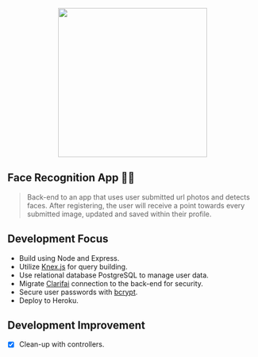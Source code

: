 <p align="center">
  
<img src="https://user-images.githubusercontent.com/63619052/128552837-f164a695-7272-43ed-bbb7-9cc207fdb0fa.png" width="300">

## Face Recognition App 🤦‍♀️
  
> Back-end to an app that uses user submitted url photos and detects faces. After registering, the user will receive a point towards every submitted image, updated and saved within their profile.
</p>

## Development Focus
- Build using Node and Express.
- Utilize [Knex.js](https://knexjs.org/) for query building.
- Use relational database PostgreSQL to manage user data.
- Migrate [Clarifai](https://www.clarifai.com/) connection to the back-end for security.
- Secure user passwords with [bcrypt](https://www.npmjs.com/package/bcrypt).
- Deploy to Heroku.

## Development Improvement
- [x] Clean-up with controllers.

</p>

